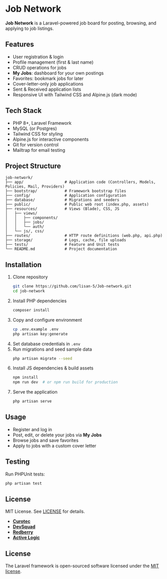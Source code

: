  # Job Network

 **Job Network** is a Laravel-powered job board for posting, browsing, and applying to job listings.

 ## Features
 - User registration & login
 - Profile management (first & last name)
 - CRUD operations for jobs
 - **My Jobs**: dashboard for your own postings
 - Favorites: bookmark jobs for later
 - Cover-letter-only job applications
 - Sent & Received application lists
 - Responsive UI with Tailwind CSS and Alpine.js (dark mode)

 ## Tech Stack
- PHP 8+, Laravel Framework
- MySQL (or Postgres)
- Tailwind CSS for styling
- Alpine.js for interactive components
- Git for version control
- Mailtrap for email testing

## Project Structure
```text
job-network/
├── app/                  # Application code (Controllers, Models, Policies, Mail, Providers)
├── bootstrap/            # Framework bootstrap files
├── config/               # Application configuration
├── database/             # Migrations and seeders
├── public/               # Public web root (index.php, assets)
├── resources/            # Views (Blade), CSS, JS
│   ├── views/
│   │   ├── components/
│   │   ├── jobs/
│   │   └── auth/
│   └── js/, css/
├── routes/               # HTTP route definitions (web.php, api.php)
├── storage/              # Logs, cache, file uploads
├── tests/                # Feature and Unit tests
└── README.md             # Project documentation
```

 ## Installation
 1. Clone repository
    ```bash
    git clone https://github.com/lisan-5/Job-network.git
    cd job-network
    ```
 2. Install PHP dependencies
    ```bash
    composer install
    ```
 3. Copy and configure environment
    ```bash
    cp .env.example .env
    php artisan key:generate
    ```
 4. Set database credentials in `.env`
 5. Run migrations and seed sample data
    ```bash
    php artisan migrate --seed
    ```
 6. Install JS dependencies & build assets
    ```bash
    npm install
    npm run dev  # or npm run build for production
    ```
 7. Serve the application
    ```bash
    php artisan serve
    ```

 ## Usage
 - Register and log in
 - Post, edit, or delete your jobs via **My Jobs**
 - Browse jobs and save favorites
 - Apply to jobs with a custom cover letter

 ## Testing
 Run PHPUnit tests:
 ```bash
 php artisan test
 ```

 ## License
 MIT License. See [LICENSE](LICENSE) for details.
- **[Curotec](https://www.curotec.com/services/technologies/laravel)**
- **[DevSquad](https://devsquad.com/hire-laravel-developers)**
- **[Redberry](https://redberry.international/laravel-development)**
- **[Active Logic](https://activelogic.com)**

## License

The Laravel framework is open-sourced software licensed under the [MIT license](https://opensource.org/licenses/MIT).
